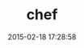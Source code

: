 ---
layout: post
title:  "chef"
repo:   "opscode/chef"
date:   2015-02-18 17:28:58
gemurl: http://wiki.opscode.com/display/chef
---
